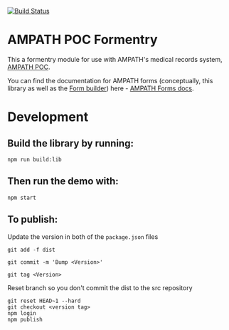 [![Build Status](https://travis-ci.com/AMPATH/ngx-openmrs-formentry.svg?branch=master)](https://travis-ci.com/AMPATH/ngx-openmrs-formentry)

# AMPATH POC Formentry

This a formentry module for use with AMPATH's medical records system, [AMPATH POC](https://github.com/ampath/ng2-amrs).

You can find the documentation for AMPATH forms (conceptually, this library as well as the [Form builder](https://github.com/ampath/ngx-openmrs-formbuilder)) here - [AMPATH Forms docs](https://ampath-forms.vercel.app).

# Development

## Build the library by running:

`npm run build:lib`

## Then run the demo with:

`npm start`

## To publish:

Update the version in both of the `package.json` files

`git add -f dist`

`git commit -m 'Bump <Version>'`

`git tag <Version>`

Reset branch so you don't commit the dist to the src repository

```
git reset HEAD~1 --hard
git checkout <version tag>
npm login
npm publish
```
